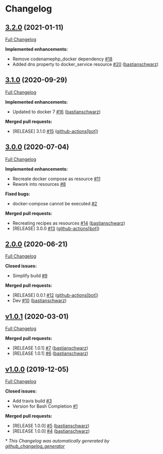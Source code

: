 # Changelog

## [3.2.0](https://github.com/codenamephp/chef.cookbook.docker/tree/3.2.0) (2021-01-11)

[Full Changelog](https://github.com/codenamephp/chef.cookbook.docker/compare/3.1.0...3.2.0)

**Implemented enhancements:**

- Remove codenamephp\_docker dependency [\#18](https://github.com/codenamephp/chef.cookbook.docker/issues/18)
- Added dns property to docker\_service resource [\#20](https://github.com/codenamephp/chef.cookbook.docker/pull/20) ([bastianschwarz](https://github.com/bastianschwarz))

## [3.1.0](https://github.com/codenamephp/chef.cookbook.docker/tree/3.1.0) (2020-09-29)

[Full Changelog](https://github.com/codenamephp/chef.cookbook.docker/compare/3.0.0...3.1.0)

**Implemented enhancements:**

- Updated to docker 7 [\#16](https://github.com/codenamephp/chef.cookbook.docker/pull/16) ([bastianschwarz](https://github.com/bastianschwarz))

**Merged pull requests:**

- \[RELEASE\] 3.1.0 [\#15](https://github.com/codenamephp/chef.cookbook.docker/pull/15) ([github-actions[bot]](https://github.com/apps/github-actions))

## [3.0.0](https://github.com/codenamephp/chef.cookbook.docker/tree/3.0.0) (2020-07-04)

[Full Changelog](https://github.com/codenamephp/chef.cookbook.docker/compare/2.0.0...3.0.0)

**Implemented enhancements:**

- Recreate docker compose as resource [\#11](https://github.com/codenamephp/chef.cookbook.docker/issues/11)
- Rework into resources [\#8](https://github.com/codenamephp/chef.cookbook.docker/issues/8)

**Fixed bugs:**

- docker-compose cannot be executed [\#2](https://github.com/codenamephp/chef.cookbook.docker/issues/2)

**Merged pull requests:**

- Recreating recipes as resources [\#14](https://github.com/codenamephp/chef.cookbook.docker/pull/14) ([bastianschwarz](https://github.com/bastianschwarz))
- \[RELEASE\] 3.0.0 [\#13](https://github.com/codenamephp/chef.cookbook.docker/pull/13) ([github-actions[bot]](https://github.com/apps/github-actions))

## [2.0.0](https://github.com/codenamephp/chef.cookbook.docker/tree/2.0.0) (2020-06-21)

[Full Changelog](https://github.com/codenamephp/chef.cookbook.docker/compare/v1.0.1...2.0.0)

**Closed issues:**

- Simplify build [\#9](https://github.com/codenamephp/chef.cookbook.docker/issues/9)

**Merged pull requests:**

- \[RELEASE\] 0.0.1 [\#12](https://github.com/codenamephp/chef.cookbook.docker/pull/12) ([github-actions[bot]](https://github.com/apps/github-actions))
- Dev [\#10](https://github.com/codenamephp/chef.cookbook.docker/pull/10) ([bastianschwarz](https://github.com/bastianschwarz))

## [v1.0.1](https://github.com/codenamephp/chef.cookbook.docker/tree/v1.0.1) (2020-03-01)

[Full Changelog](https://github.com/codenamephp/chef.cookbook.docker/compare/v1.0.0...v1.0.1)

**Merged pull requests:**

- \[RELEASE  1.0.1\] [\#7](https://github.com/codenamephp/chef.cookbook.docker/pull/7) ([bastianschwarz](https://github.com/bastianschwarz))
- \[RELEASE 1.0.1\] [\#6](https://github.com/codenamephp/chef.cookbook.docker/pull/6) ([bastianschwarz](https://github.com/bastianschwarz))

## [v1.0.0](https://github.com/codenamephp/chef.cookbook.docker/tree/v1.0.0) (2019-12-05)

[Full Changelog](https://github.com/codenamephp/chef.cookbook.docker/compare/951a0df238d8e441008f098178f5366882a6e3d0...v1.0.0)

**Closed issues:**

- Add travis build [\#3](https://github.com/codenamephp/chef.cookbook.docker/issues/3)
- Version for Bash Completion [\#1](https://github.com/codenamephp/chef.cookbook.docker/issues/1)

**Merged pull requests:**

- \[RELEASE 1.0.0\] [\#5](https://github.com/codenamephp/chef.cookbook.docker/pull/5) ([bastianschwarz](https://github.com/bastianschwarz))
- \[RELEASE 1.0.0\] [\#4](https://github.com/codenamephp/chef.cookbook.docker/pull/4) ([bastianschwarz](https://github.com/bastianschwarz))



\* *This Changelog was automatically generated by [github_changelog_generator](https://github.com/github-changelog-generator/github-changelog-generator)*
